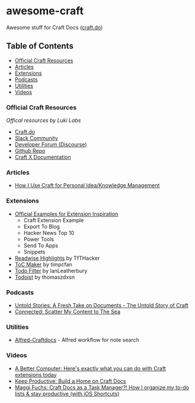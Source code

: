 # awesome-craft
Awesome stuff for Craft Docs ([craft.do](https://www.craft.do))

## Table of Contents
- [Official Craft Resources](#official-craft-resources)
- [Articles](#articles)
- [Extensions](#extensions)
- [Podcasts](#podcasts)
- [Utilities](#utilities)
- [Videos](#videos)

### Official Craft Resources
*Offical resources by Luki Labs*

- [Craft.do](https://www.craft.do)
- [Slack Community](https://craft.do/community)
- [Developer Forum (Discourse)](https://forum.developer.craft.do)
- [Github Repo](https://github.com/craftdocs)
- [Craft X Documentation](https://documentation.developer.craft.do)

### Articles

- [How I Use Craft for Personal Idea/Knowledge Management](https://jessejanderson.medium.com/how-i-use-craft-for-personal-idea-knowledge-management-7f77cdc9031)

### Extensions

- [Official Examples for Extension Inspiration](https://github.com/craftdocs/craft-extension-inspirations)
  - Craft Extension Example
  - Export To Blog
  - Hacker News Top 10
  - Power Tools
  - Send To Apps
  - Snippets
- [Readwise Highlights](https://github.com/TfTHacker/craft42-readwise) by TfTHacker
- [ToC Maker](https://github.com/timpcfan/craft-toc-maker) by timpcfan
- [Todo Filter](https://github.com/IanLeatherbury/todo-filter) by IanLeatherbury
- [Todoist](https://github.com/thomaszdxsn/craft-todoist) by thomaszdxsn

### Podcasts

- [Untold Stories: A Fresh Take on Documents - The Untold Story of Craft](https://soundcloud.com/untold-stories-podcast/a-fresh-take-on-documents-the-untold-story-of-craft)
- [Connected: Scatter My Content to The Sea](https://www.relay.fm/connected/375)

### Utilities

- [Alfred-Craftdocs](https://github.com/kudrykv/alfred-craftdocs) - Alfred workflow for note search

### Videos

- [A Better Computer: Here's exactly what you can do with Craft extensions today](https://youtu.be/UOj4DVPTy7Q)
- [Keep Productive: Build a Home on Craft Docs](https://youtu.be/XVzlq30ThLs)
- [Maggi Fuchs: Craft Docs as a Task Manager?! How I organize my to-do lists & stay productive (with iOS Shortcuts)](https://youtu.be/V5aeMqWc2Ac)
